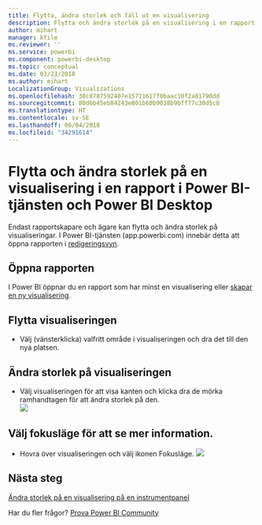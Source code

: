 ```yaml
---
title: Flytta, ändra storlek och fäll ut en visualisering
description: Flytta och ändra storlek på en visualisering i en rapport i Power BI-tjänsten och Desktop
author: mihart
manager: kfile
ms.reviewer: ''
ms.service: powerbi
ms.component: powerbi-desktop
ms.topic: conceptual
ms.date: 03/23/2018
ms.author: mihart
LocalizationGroup: Visualizations
ms.openlocfilehash: 38c8787592407e15711617f0baac10f2a81790dd
ms.sourcegitcommit: 80d6b45eb84243e801b60b9038b9bff77c30d5c8
ms.translationtype: HT
ms.contentlocale: sv-SE
ms.lasthandoff: 06/04/2018
ms.locfileid: "34291614"
---
```

# <a name="move-and-resize-a-visualization-in-a-report-in-power-bi-service-and-power-bi-desktop"></a>Flytta och ändra storlek på en visualisering i en rapport i Power BI-tjänsten och Power BI Desktop
Endast rapportskapare och ägare kan flytta och ändra storlek på visualiseringar. I Power BI-tjänsten (app.powerbi.com) innebär detta att öppna rapporten i [redigeringsvyn](service-reading-view-and-editing-view.md).

## <a name="open-the-report"></a>Öppna rapporten
I Power BI öppnar du en rapport som har minst en visualisering eller [skapar en ny visualisering](power-bi-report-add-visualizations-i.md). 

## <a name="move-the-visualization"></a>Flytta visualiseringen
* Välj (vänsterklicka) valfritt område i visualiseringen och dra det till den nya platsen.

## <a name="resize-the-visualization"></a>Ändra storlek på visualiseringen
* Välj visualiseringen för att visa kanten och klicka dra de mörka ramhandtagen för att ändra storlek på den.  
  ![](media/power-bi-visualization-move-and-resize/untitled.gif)

## <a name="select-focus-mode-to-see-more-detail"></a>Välj fokusläge för att se mer information.
* Hovra över visualiseringen och välj ikonen Fokusläge.
  ![](media/power-bi-visualization-move-and-resize/pbi_popouticon.jpg)

## <a name="next-steps"></a>Nästa steg
[Ändra storlek på en visualisering på en instrumentpanel](service-dashboard-edit-tile.md)  

Har du fler frågor? [Prova Power BI Community](http://community.powerbi.com/)